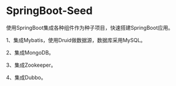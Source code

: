 # SpringBoot-Seed
使用SpringBoot集成各种组件作为种子项目，快速搭建SpringBoot应用。

1、集成Mybatis，使用Druid做数据源，数据库采用MySQL。

2、集成MongoDB。

3、集成Zookeeper。

4、集成Dubbo。